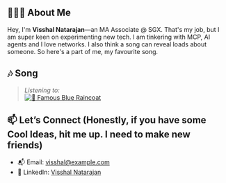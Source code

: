 
## 🧑🏽‍💻 About Me  
Hey, I'm **Visshal Natarajan**—an MA Associate @ SGX. That's my job, but I am super keen on experimenting new tech. I am tinkering with MCP, AI agents and I love networks. I also think a song can reveal loads about someone. So here's a part of me, my favourite song. 

## 🎶 Song
> *Listening to:*  
> [![🎵 Famous Blue Raincoat](https://img.shields.io/badge/Spotify-Famous%20Blue%20Raincoat-green?logo=spotify&style=flat-square)](https://open.spotify.com/track/77K5TB5KZmDZCoJCdd1NvE?si=dd890f0ab2e2410c)


## 📫 Let’s Connect (Honestly, if you have some Cool Ideas, hit me up. I need to make new friends)
- 📬 Email: [visshal@example.com](mailto:nvisshal1980@gmail.com)  
- 💼 LinkedIn: [Visshal Natarajan](https://www.linkedin.com/in/visshal-natarajan/)  



